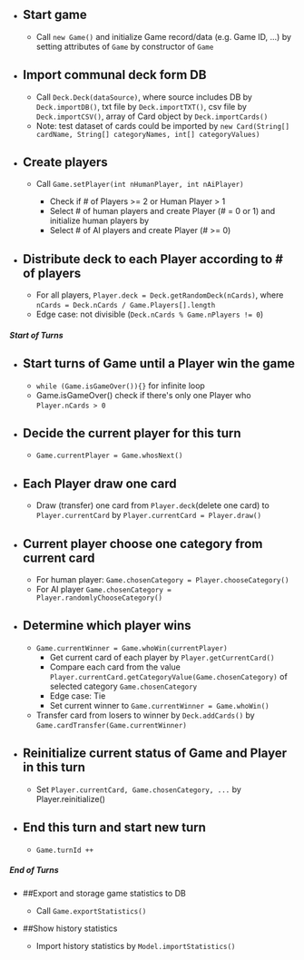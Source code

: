 - ## Start game

  - Call `new Game()` and initialize Game record/data (e.g. Game ID, ...) by setting attributes of `Game` by constructor of `Game`

- ## Import communal deck form DB

  - Call `Deck.Deck(dataSource)`, where source includes DB by `Deck.importDB()`, txt file by `Deck.importTXT()`, csv file by `Deck.importCSV()`, array of Card object by `Deck.importCards()`
  - Note: test dataset of cards could be imported by `new Card(String[] cardName, String[] categoryNames, int[] categoryValues)`

- ## Create players

  - Call `Game.setPlayer(int nHumanPlayer, int nAiPlayer)`

    - Check if # of Players >= 2 or Human Player > 1
    - Select # of human players and create Player (# = 0 or 1) and initialize human players by
    - Select # of AI players and create Player (# >= 0)

* ## Distribute deck to each Player according to # of players
  - For all players, `Player.deck = Deck.getRandomDeck(nCards)`, where `nCards = Deck.nCards / Game.Players[].length`
  - Edge case: not divisible (`Deck.nCards % Game.nPlayers != 0`)

##### Start of Turns

- ## Start turns of Game until a Player win the game

  - `while (Game.isGameOver()){}` for infinite loop
  - Game.isGameOver() check if there's only one Player who `Player.nCards > 0`

- ## Decide the current player for this turn

  - `Game.currentPlayer = Game.whosNext()`

- ## Each Player draw one card

  - Draw (transfer) one card from `Player.deck`(delete one card) to `Player.currentCard` by `Player.currentCard = Player.draw()`

- ## Current player choose one category from current card

  - For human player: `Game.chosenCategory = Player.chooseCategory()`
  - For AI player `Game.chosenCategory = Player.randomlyChooseCategory()`

- ## Determine which player wins

  - `Game.currentWinner = Game.whoWin(currentPlayer)`
    - Get current card of each player by `Player.getCurrentCard()`
    - Compare each card from the value `Player.currentCard.getCategoryValue(Game.chosenCategory)` of selected category `Game.chosenCategory`
    - Edge case: Tie
    - Set current winner to `Game.currentWinner = Game.whoWin()`
  - Transfer card from losers to winner by `Deck.addCards()` by `Game.cardTransfer(Game.currentWinner)`

- ## Reinitialize current status of Game and Player in this turn

  - Set `Player.currentCard, Game.chosenCategory, ...` by Player.reinitialize()

- ## End this turn and start new turn
  - `Game.turnId ++`

##### End of Turns

- ##Export and storage game statistics to DB

  - Call `Game.exportStatistics()`

- ##Show history statistics
  - Import history statistics by `Model.importStatistics()`
